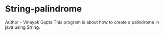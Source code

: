 # String-palindrome
Author - Vinayak Gupta
This program is about how to create a palindrome in java using String.